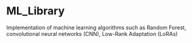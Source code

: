 # ML_Library
Implementation of machine learning algorithms such as Random Forest, convolutional neural networks (CNN), Low-Rank Adaptation (LoRAs)
